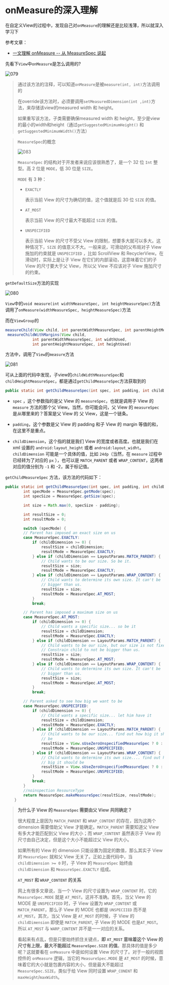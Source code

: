 # onMeasure的深入理解

在自定义View的过程中，发现自己对`onMeasure`的理解还是比较浅薄，所以就深入学习下

参考文章：

+ [一文理解 onMeasure -- 从 MeasureSpec 说起](https://juejin.cn/post/6962438735426224136#heading-2)



先看下`View`中`onMeasure`是怎么调用的?

![079](https://github.com/winfredzen/Android-Basic/blob/master/自定义视图/images/079.png)

> 通过该方法的注释，可以知道`onMeasure`是被`measure(int, int)`方法调用的
>
> 在override该方法时，必须要调用`setMeasuredDimension(int ,int)`方法，来存储该view的measured width 和 height。
>
> 如果重写该方法，子类需要确保measured width 和 height，至少是view的最小的width和height（通过`getSuggestedMinimumHeight()` 和 `getSuggestedMinimumWidth()`方法）

> `MeasureSpec`的概念
>
> ![083](https://github.com/winfredzen/Android-Basic/blob/master/自定义视图/images/083.png)
>
> `MeasureSpec` 的结构对于开发者来说应该很熟悉了，是一个 32 位 `Int` 整型。高 2 位是 `MODE`，低 30 位是 `SIZE`。
>
> `MODE` 有 3 种：
>
> - `EXACTLY`
>
>   表示当前 View 的尺寸为确切的值，这个值就是后 30 位 `SIZE` 的值。
>
> - `AT_MOST`
>
>   表示当前 View 的尺寸最大不能超过 `SIZE` 的值。
>
> - `UNSPECIFIED`
>
>   表示当前 View 的尺寸不受父 View 的限制，想要多大就可以多大。这种情况下，`SIZE` 的值意义不大。一般来说，可滑动的父布局对子 View 施加的约束就是 `UNSPECIFIED` ，比如 ScrollView 和 RecyclerView。在滑动时，实际上是让子 View 在它们的内部滚动，这意味着它们的子 View 的尺寸要大于父 View，所以父 View 不应该对子 View 施加尺寸的约束。



`getDefaultSize`方法的实现

![080](https://github.com/winfredzen/Android-Basic/blob/master/自定义视图/images/080.png)



`View`中的`void measure(int widthMeasureSpec, int heightMeasureSpec)`方法调用了`onMeasure(widthMeasureSpec, heightMeasureSpec)`方法



而在`ViewGroup`的

```java
measureChild(View child, int parentWidthMeasureSpec, int parentHeightMeasureSpec)
 measureChildWithMargins(View child,
            int parentWidthMeasureSpec, int widthUsed,
            int parentHeightMeasureSpec, int heightUsed)  
```

方法中，调用了`View`的`measure`方法

![081](https://github.com/winfredzen/Android-Basic/blob/master/自定义视图/images/081.png)

可从上面的代码中发现，子view的`childWidthMeasureSpec`和`childHeightMeasureSpec`，都是通过`getChildMeasureSpec`方法获取到的

```java
public static int getChildMeasureSpec(int spec, int padding, int childDimension)
```

+ `spec` ，这个参数指的是父 View 的 `measureSpec`，也就是调用子 View 的 `measure` 方法的那个父 View。当然，你可能会问，父 View 的 `measureSpec` 是从哪里来的？答案是父 View 的 父 View，这是一个链条。

+ `padding`，这个参数是父 View 的 padding 和子 View  的 margin 等值的和，在这里不是重点。

+ `childDimension`，这个指的就是我们 View 的宽度或者高度。也就是我们在 xml 设置的 `android:layout_height` 或者 `android:layout_widht`。`childDimension` 可能是一个具体的值，比如 `24dp`（当然，在 `measure` 过程中已经转为了对应的 `px` ），也可以是 `MATCH_PARENT` 或者 `WRAP_CONTENT`，这两者对应的值分别为 `-1` 和 -2，属于标记值。



 `getChildMeasureSpec` 方法，该方法的代码如下：

```java
public static int getChildMeasureSpec(int spec, int padding, int childDimension) {
        int specMode = MeasureSpec.getMode(spec);
        int specSize = MeasureSpec.getSize(spec);

        int size = Math.max(0, specSize - padding);

        int resultSize = 0;
        int resultMode = 0;

        switch (specMode) {
        // Parent has imposed an exact size on us
        case MeasureSpec.EXACTLY:
            if (childDimension >= 0) {
                resultSize = childDimension;
                resultMode = MeasureSpec.EXACTLY;
            } else if (childDimension == LayoutParams.MATCH_PARENT) {
                // Child wants to be our size. So be it.
                resultSize = size;
                resultMode = MeasureSpec.EXACTLY;
            } else if (childDimension == LayoutParams.WRAP_CONTENT) {
                // Child wants to determine its own size. It can't be
                // bigger than us.
                resultSize = size;
                resultMode = MeasureSpec.AT_MOST;
            }
            break;

        // Parent has imposed a maximum size on us
        case MeasureSpec.AT_MOST:
            if (childDimension >= 0) {
                // Child wants a specific size... so be it
                resultSize = childDimension;
                resultMode = MeasureSpec.EXACTLY;
            } else if (childDimension == LayoutParams.MATCH_PARENT) {
                // Child wants to be our size, but our size is not fixed.
                // Constrain child to not be bigger than us.
                resultSize = size;
                resultMode = MeasureSpec.AT_MOST;
            } else if (childDimension == LayoutParams.WRAP_CONTENT) {
                // Child wants to determine its own size. It can't be
                // bigger than us.
                resultSize = size;
                resultMode = MeasureSpec.AT_MOST;
            }
            break;

        // Parent asked to see how big we want to be
        case MeasureSpec.UNSPECIFIED:
            if (childDimension >= 0) {
                // Child wants a specific size... let him have it
                resultSize = childDimension;
                resultMode = MeasureSpec.EXACTLY;
            } else if (childDimension == LayoutParams.MATCH_PARENT) {
                // Child wants to be our size... find out how big it should
                // be
                resultSize = View.sUseZeroUnspecifiedMeasureSpec ? 0 : size;
                resultMode = MeasureSpec.UNSPECIFIED;
            } else if (childDimension == LayoutParams.WRAP_CONTENT) {
                // Child wants to determine its own size.... find out how
                // big it should be
                resultSize = View.sUseZeroUnspecifiedMeasureSpec ? 0 : size;
                resultMode = MeasureSpec.UNSPECIFIED;
            }
            break;
        }
        //noinspection ResourceType
        return MeasureSpec.makeMeasureSpec(resultSize, resultMode);
    }

```

> **为什么子 View 的 `MeasureSpec` 需要由父 View 共同确定？**
>
> 很大程度上是因为 `MATCH_PARENT` 和 `WRAP_CONTENT` 的存在，因为这两个 dimension 需要借助父 View 才能确定。`MATCH_PARENT` 需要知道父 View 有多大才能匹配到父 View 的大小；而 `WRAP_CONTENT` 虽然表示子 View 的尺寸由自己决定，但是这个大小不能超过父 View 的大小。
>
> 如果所有的 View 的 dimension 只能设置为固定的数值，那么其实子 View 的 `MeasureSpec` 就和父 View 无关了。正如上面代码中，当 `childDimension >= 0` 时，子 View 的 `MeasureSpec` 始终由 `childDimension` 和 `MeasureSpec.EXACTLY` 组成。
>
> **`AT_MOST` 和 `WRAP_CONTENT` 的关系**
>
> 网上有很多文章说，当一个 View 的尺寸设置为 `WRAP_CONTENT` 时，它的 `MeasureSpec.MODE` 就是 `AT_MOST`。这并不准确。首先，当父 View 的 MODE 是 `UNSPECIFIED` 时，子 View 设置为 `WRAP_CONTENT` 或 `MATCH_PARENT`，那么子 View 的 MODE 也都是 `UNSPECIIED` 而不是 `AT_MOST`。其次，当父 View 是 `AT_MOST` 的时候，子 View 的 `childDimension` 即使是 `MATCH_PARENT`, 子 View 的 MODE 也是`AT_MOST`。所以 `AT_MOST` 与 `WARP_CONTENT` 并不是一一对应的关系。
>
> 看起来有点乱，但是只要始终抓住关键点，**即 `AT_MOST` 意味着这个 View 的尺寸有上限，最大不能超过 `MeasureSpec.SIZE` 的值**。那具体的值是多少呢？这就要看在 `onMeasure` 中是如何设置 View 的尺寸了。对于一般的视图控件的 `onMeasure` 逻辑，当它的 `MeasureSpec.MODE` 是 `AT_MOST` 的时候，意味着它的大小就是包裹内容的大小，但是最大不能超过 `MeasureSpec.SIZE`，类似于给 View 同时设置 `WRAP_CONENT` 和 `maxHeight`/`maxWidth`。































